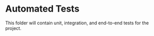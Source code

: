 # Automated Tests

This folder will contain unit, integration, and end-to-end tests for the project.
